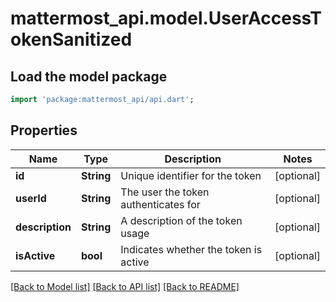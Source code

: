 # mattermost_api.model.UserAccessTokenSanitized

## Load the model package
```dart
import 'package:mattermost_api/api.dart';
```

## Properties
Name | Type | Description | Notes
------------ | ------------- | ------------- | -------------
**id** | **String** | Unique identifier for the token | [optional] 
**userId** | **String** | The user the token authenticates for | [optional] 
**description** | **String** | A description of the token usage | [optional] 
**isActive** | **bool** | Indicates whether the token is active | [optional] 

[[Back to Model list]](../README.md#documentation-for-models) [[Back to API list]](../README.md#documentation-for-api-endpoints) [[Back to README]](../README.md)


